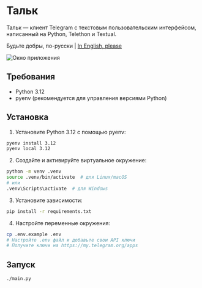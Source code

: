 # Тальк

Тальк — клиент Telegram с текстовым пользовательским интерфейсом, написанный на Python, Telethon и Textual.

Будьте добры, по-русски | [In English, please](readme/README-en.md)

![Окно приложения](https://github.com/user-attachments/assets/b2cecda6-b9c0-44d5-ae6d-894e73f0ca47)

## Требования

- Python 3.12
- pyenv (рекомендуется для управления версиями Python)

## Установка

1. Установите Python 3.12 с помощью pyenv:
```bash
pyenv install 3.12
pyenv local 3.12
```

2. Создайте и активируйте виртуальное окружение:
```bash
python -m venv .venv
source .venv/bin/activate  # для Linux/macOS
# или
.venv\Scripts\activate  # для Windows
```

3. Установите зависимости:
```bash
pip install -r requirements.txt
```

4. Настройте переменные окружения:
```bash
cp .env.example .env
# Настройте .env файл и добавьте свои API ключи
# Получите ключи на https://my.telegram.org/apps
```

## Запуск

```bash
./main.py
```
